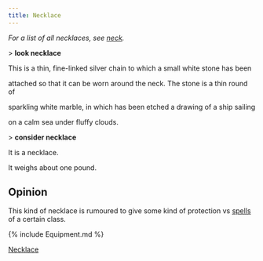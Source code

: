 ```yaml
---
title: Necklace
---
```


*For a list of all necklaces, see [neck](neck "wikilink").*

\> **look necklace**

This is a thin, fine-linked silver chain to which a small white stone
has been

attached so that it can be worn around the neck. The stone is a thin
round of

sparkling white marble, in which has been etched a drawing of a ship
sailing

on a calm sea under fluffy clouds.

\> **consider necklace**

It is a necklace.

It weighs about one pound.

## Opinion

This kind of necklace is rumoured to give some kind of protection vs
[spells](spells "wikilink") of a certain class.

{% include Equipment.md %}

[Necklace](Category:Neck_items "wikilink")